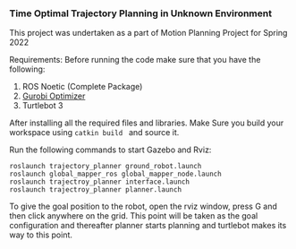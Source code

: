 ### Time Optimal Trajectory Planning in Unknown Environment
This project was undertaken as a part of Motion Planning Project for Spring 2022

Requirements: 
Before running the code make sure that you have the following:
  1. ROS Noetic (Complete Package)
  2. [Gurobi Optimizer](https://www.gurobi.com/products/gurobi-optimizer/)
  3. Turtlebot 3 

After installing all the required files and libraries. 
Make Sure you build your workspace using ```catkin build ``` and source it.

Run the following commands to start Gazebo and Rviz:
```
roslaunch trajectory_planner ground_robot.launch
roslaunch global_mapper_ros global_mapper_node.launch
roslaunch trajectroy_planner interface.launch
roslaunch trajectroy_planner planner.launch
```
To give the goal position to the robot, open the rviz window, press G and then click anywhere on the grid. This point will be taken as the goal configuration and thereafter planner starts planning and turtlebot makes its way to this point.
